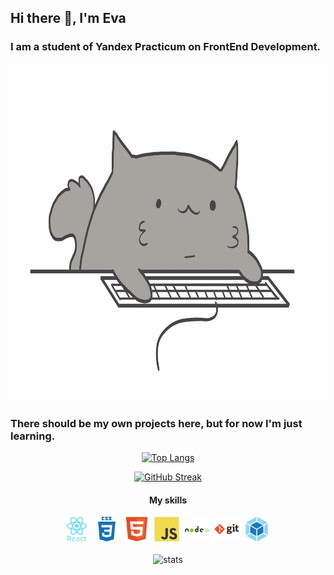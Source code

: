 ## Hi there 👋, I'm Eva

### I am a student of Yandex Practicum on FrontEnd Development.
<div>
<img src="./img/cot.gif" alt="coding cat" height="540px" width="750px">
</div>

### There should be my own projects here, but for now I'm just learning.

<div align="center">
  
[![Top Langs](https://github-readme-stats.vercel.app/api/top-langs/?username=mintolime&layout=compact&theme=vision-friendly-dark)](https://github.com/anuraghazra/github-readme-stats)
  
[![GitHub Streak](https://github-readme-streak-stats.herokuapp.com/?user=mintolime)](https://git.io/streak-stats)

#### My skills
<div>
  <img src="https://github.com/devicons/devicon/blob/master/icons/react/react-original-wordmark.svg" title="React" alt="React" width="40" height="40"/>&nbsp;
  <img src="https://github.com/devicons/devicon/blob/master/icons/css3/css3-plain-wordmark.svg"  title="CSS3" alt="CSS" width="40" height="40"/>&nbsp;
  <img src="https://github.com/devicons/devicon/blob/master/icons/html5/html5-original.svg" title="HTML5" alt="HTML" width="40" height="40"/>&nbsp;
  <img src="https://github.com/devicons/devicon/blob/master/icons/javascript/javascript-original.svg" title="JavaScript" alt="JavaScript" width="40" height="40"/>&nbsp;
  <img src="https://github.com/devicons/devicon/blob/master/icons/nodejs/nodejs-original-wordmark.svg" title="NodeJS" alt="NodeJS" width="40" height="40"/>&nbsp;
  <img src="https://github.com/devicons/devicon/blob/master/icons/git/git-original-wordmark.svg" title="Git" **alt="Git" width="40" height="40"/>&nbsp
  <img src="https://github.com/devicons/devicon/blob/master/icons/webpack/webpack-original.svg" title="Git" **alt="Git" width="40" height="40"/>&nbsp
</div>
<br />
<img src="https://komarev.com/ghpvc/?username=mintolime" alt="stats" />
<br />
</div>

